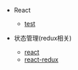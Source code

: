 

- React

    - [test](react/test.md)

- 状态管理(redux相关)

    - [react](redux/redux.md)
    - [react-redux](redux/react-redux.md)
